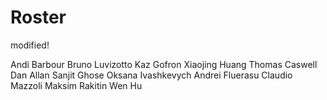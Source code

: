 # Roster
modified!

Andi Barbour
Bruno Luvizotto
Kaz Gofron
Xiaojing Huang
Thomas Caswell
Dan Allan
Sanjit Ghose 
Oksana Ivashkevych
Andrei Fluerasu
Claudio Mazzoli
Maksim Rakitin
Wen Hu
